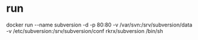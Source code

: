 # run

docker run --name subversion -d -p 80:80 -v /var/svn:/srv/subversion/data -v /etc/subversion:/srv/subversion/conf rkrx/subversion /bin/sh

